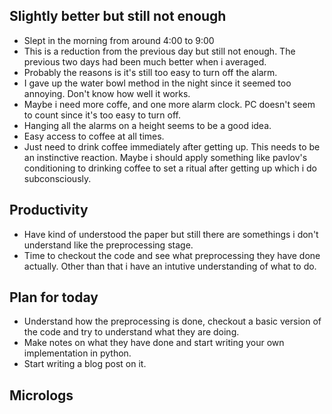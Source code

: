 ## Slightly better but still not enough
* Slept in the morning from around 4:00 to 9:00
* This is a reduction from the previous day but still not enough. The previous two days had been much better when i averaged.
* Probably the reasons is it's still too easy to turn off the alarm.
* I gave up the water bowl method in the night since it seemed too annoying. Don't know how well it works.
* Maybe i need more coffe, and one more alarm clock. PC doesn't seem to count since it's too easy to turn off.
* Hanging all the alarms on a height seems to be a good idea.
* Easy access to coffee at all times.
* Just need to drink coffee immediately after getting up. This needs to be an instinctive reaction. Maybe i should apply something like pavlov's conditioning to drinking coffee to set a ritual after getting up which i do subconsciously.

## Productivity
* Have kind of understood the paper but still there are somethings i don't understand like the preprocessing stage.
* Time to checkout the code and see what preprocessing they have done actually. Other than that i have an intutive understanding of what to do.

## Plan for today
* Understand how the preprocessing is done, checkout a basic version of the code and try to understand what they are doing.
* Make notes on what they have done and start writing your own implementation in python.
* Start writing a blog post on it.

## Micrologs